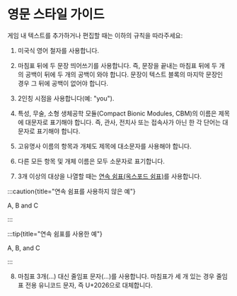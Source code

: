 # 영문 스타일 가이드

게임 내 텍스트를 추가하거나 편집할 때는 이하의 규칙을 따라주세요:

1. 미국식 영어 철자를 사용합니다.

2. 마침표 뒤에 두 문장 띄어쓰기를 사용합니다. 즉, 문장을 끝내는 마침표 뒤에 두 개의 공백이 뒤에 두
   개의 공백이 와야 합니다. 문장이 텍스트 블록의 마지막 문장인 경우 그 뒤에 공백이 없어야 합니다.

3. 2인칭 시점을 사용합니다(예: "you").

4. 특성, 무술, 소형 생체공학 모듈(Compact Bionic Modules, CBM)의 이름은 제목에 대문자로 표기해야
   합니다. 즉, 관사, 전치사 또는 접속사가 아닌 한 각 단어는 대문자로 표기해야 합니다.

5. 고유명사 이름의 항목과 개체도 제목에 대소문자를 사용해야 합니다.

6. 다른 모든 항목 및 개체 이름은 모두 소문자로 표기합니다.

7. 3개 이상의 대상을 나열할 때는
   [연속 쉼표(옥스포드 쉼표)](https://en.wikipedia.org/wiki/Serial_comma)를 사용합니다.

:::caution{title="연속 쉼표를 사용하지 않은 예"}

A, B and C

:::

:::tip{title="연속 쉼표를 사용한 예"}

A, B, and C

:::

8. 마침표 3개(...) 대신 줄임표 문자(…)를 사용합니다. 마침표가 세 개 있는 경우 줄임표 전용 유니코드
   문자, 즉 U+2026으로 대체합니다.
